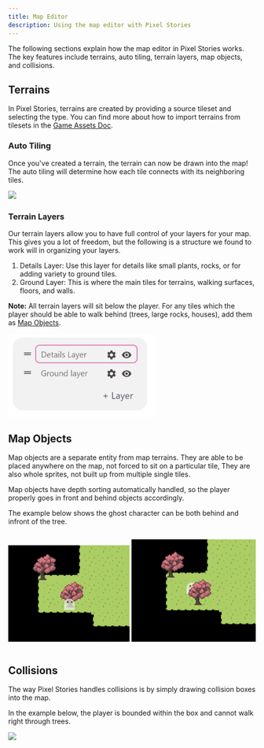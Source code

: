```yaml
---
title: Map Editor
description: Using the map editor with Pixel Stories
---
```


The following sections explain how the map editor in Pixel Stories works. The key features include terrains, auto tiling, terrain layers, map objects, and collisions.

## Terrains

In Pixel Stories, terrains are created by providing a source tileset and selecting the type. You can find more about how to import terrains from tilesets in the [Game Assets Doc](/features/game-assets/#map-terrains).

### Auto Tiling

Once you've created a terrain, the terrain can now be drawn into the map! The auto tiling will determine how each tile connects with its neighboring tiles.

<div style="max-width:400px;">

![](../../../assets/images/map-editor-1.png)

</div>

### Terrain Layers

Our terrain layers allow you to have full control of your layers for your map. This gives you a lot of freedom, but the following is a structure we found to work will in organizing your layers.

1. Details Layer: Use this layer for details like small plants, rocks, or for adding variety to ground tiles.
2. Ground Layer: This is where the main tiles for terrains, walking surfaces, floors, and walls.

**Note:** All terrain layers will sit below the player. For any tiles which the player should be able to walk behind (trees, large rocks, houses), add them as [Map Objects](#map-objects).

<div style="max-width:300px">

![Terrain layers](../../../assets/images/terrain-layers.png)

</div>

## Map Objects

Map objects are a separate entity from map terrains. They are able to be placed anywhere on the map, not forced to sit on a particular tile, They are also whole sprites, not built up from multiple single tiles.

Map objects have depth sorting automatically handled, so the player properly goes in front and behind objects accordingly.

The example below shows the ghost character can be both behind and infront of the tree.

<div style="display:flex; gap:4px; width:100%; align-items:end; overflow:hidden;">

<div style="max-width:300px;">

![](../../../assets/images/player-infront-tree.png)

</div>

<div style="max-width:300px;">

![](../../../assets/images/player-behind-tree.png)

</div>

</div>

## Collisions

The way Pixel Stories handles collisions is by simply drawing collision boxes into the map.

In the example below, the player is bounded within the box and cannot walk right through trees.

<div style="max-width:275px">

![](../../../assets/images/map-editor-6.png)

</div>
